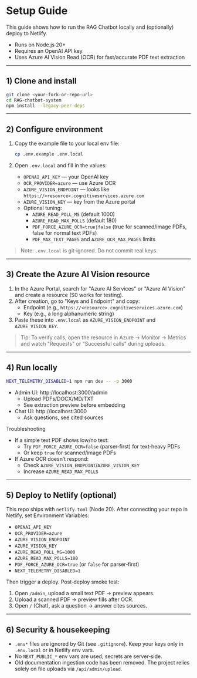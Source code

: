 # Setup Guide

This guide shows how to run the RAG Chatbot locally and (optionally) deploy to Netlify.

- Runs on Node.js 20+
- Requires an OpenAI API key
- Uses Azure AI Vision Read (OCR) for fast/accurate PDF text extraction

---

## 1) Clone and install

```bash
git clone <your-fork-or-repo-url>
cd RAG-chatbot-system
npm install --legacy-peer-deps
```

---

## 2) Configure environment

1. Copy the example file to your local env file:
   ```bash
   cp .env.example .env.local
   ```

2. Open `.env.local` and fill in the values:
   - `OPENAI_API_KEY` — your OpenAI key
   - `OCR_PROVIDER=azure` — use Azure OCR
   - `AZURE_VISION_ENDPOINT` — looks like `https://<resource>.cognitiveservices.azure.com`
   - `AZURE_VISION_KEY` — key from the Azure portal
   - Optional tuning:
     - `AZURE_READ_POLL_MS` (default 1000)
     - `AZURE_READ_MAX_POLLS` (default 180)
     - `PDF_FORCE_AZURE_OCR=true|false` (true for scanned/image PDFs, false for normal text PDFs)
     - `PDF_MAX_TEXT_PAGES` and `AZURE_OCR_MAX_PAGES` limits

> Note: `.env.local` is git‑ignored. Do not commit real keys.

---

## 3) Create the Azure AI Vision resource

1. In the Azure Portal, search for "Azure AI Services" or "Azure AI Vision" and create a resource (S0 works for testing).
2. After creation, go to "Keys and Endpoint" and copy:
   - Endpoint (e.g., `https://<resource>.cognitiveservices.azure.com`)
   - Key (e.g., a long alphanumeric string)
3. Paste these into `.env.local` as `AZURE_VISION_ENDPOINT` and `AZURE_VISION_KEY`.

> Tip: To verify calls, open the resource in Azure → Monitor → Metrics and watch "Requests" or "Successful calls" during uploads.

---

## 4) Run locally

```bash
NEXT_TELEMETRY_DISABLED=1 npm run dev -- -p 3000
```

- Admin UI: http://localhost:3000/admin
  - Upload PDFs/DOCX/MD/TXT
  - See extraction preview before embedding
- Chat UI: http://localhost:3000
  - Ask questions, see cited sources

Troubleshooting
- If a simple text PDF shows low/no text:
  - Try `PDF_FORCE_AZURE_OCR=false` (parser‑first) for text‑heavy PDFs
  - Or keep `true` for scanned/image PDFs
- If Azure OCR doesn’t respond:
  - Check `AZURE_VISION_ENDPOINT`/`AZURE_VISION_KEY`
  - Increase `AZURE_READ_MAX_POLLS`

---

## 5) Deploy to Netlify (optional)

This repo ships with `netlify.toml` (Node 20). After connecting your repo in Netlify, set Environment Variables:

- `OPENAI_API_KEY`
- `OCR_PROVIDER=azure`
- `AZURE_VISION_ENDPOINT`
- `AZURE_VISION_KEY`
- `AZURE_READ_POLL_MS=1000`
- `AZURE_READ_MAX_POLLS=180`
- `PDF_FORCE_AZURE_OCR=true` (or `false` for parser‑first)
- `NEXT_TELEMETRY_DISABLED=1`

Then trigger a deploy. Post‑deploy smoke test:
1. Open `/admin`, upload a small text PDF → preview appears.
2. Upload a scanned PDF → preview fills after OCR.
3. Open `/` (Chat), ask a question → answer cites sources.

---

## 6) Security & housekeeping

- `.env*` files are ignored by Git (see `.gitignore`). Keep your keys only in `.env.local` or in Netlify env vars.
- No `NEXT_PUBLIC_*` env vars are used; secrets are server‑side.
- Old documentation ingestion code has been removed. The project relies solely on file uploads via `/api/admin/upload`.
